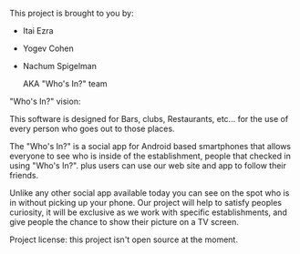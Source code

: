 This project is brought to you by:
- Itai Ezra
- Yogev Cohen
- Nachum Spigelman

  AKA "Who's In?" team

"Who's In?" vision:

This software is designed for Bars, clubs, Restaurants, etc...
for the use of every person who goes out to those places.

The "Who's In?" is a social app for Android based smartphones that allows everyone to see who is inside of the establishment,
people that checked in using "Who's In?". plus users can use our web site and app to follow their friends.

Unlike any other social app available today you can see on the spot who is in without picking up your phone. 
Our project will help to satisfy peoples curiosity, it will be exclusive as we work with specific establishments, 
and give people the chance to show their picture on a TV screen. 

Project license: this project isn't open source at the moment.
